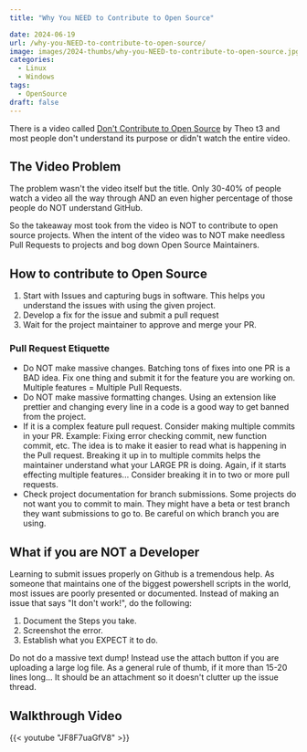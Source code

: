 ```yaml
---
title: "Why You NEED to Contribute to Open Source"

date: 2024-06-19
url: /why-you-NEED-to-contribute-to-open-source/
image: images/2024-thumbs/why-you-NEED-to-contribute-to-open-source.jpg
categories:
  - Linux
  - Windows
tags:
  - OpenSource
draft: false
---
```

There is a video called [Don't Contribute to Open Source](https://www.youtube.com/watch?v=5nY_cy8zcO4) by Theo t3 and most people don't understand its purpose or didn't watch the entire video.
<!--more-->

## The Video Problem

The problem wasn't the video itself but the title. Only 30-40% of people watch a video all the way through AND an even higher percentage of those people do NOT understand GitHub. 

So the takeaway most took from the video is NOT to contribute to open source projects. When the intent of the video was to NOT make needless Pull Requests to projects and bog down Open Source Maintainers.

## How to contribute to Open Source

1. Start with Issues and capturing bugs in software. This helps you understand the issues with using the given project. 
2. Develop a fix for the issue and submit a pull request
3. Wait for the project maintainer to approve and merge your PR.

### Pull Request Etiquette

- Do NOT make massive changes. Batching tons of fixes into one PR is a BAD idea. Fix one thing and submit it for the feature you are working on. Multiple features = Multiple Pull Requests.
- Do NOT make massive formatting changes. Using an extension like prettier and changing every line in a code is a good way to get banned from the project. 
- If it is a complex feature pull request. Consider making multiple commits in your PR. Example: Fixing error checking commit, new function commit, etc. The idea is to make it easier to read what is happening in the Pull request. Breaking it up in to multiple commits helps the maintainer understand what your LARGE PR is doing. Again, if it starts effecting multiple features... Consider breaking it in to two or more pull requests. 
- Check project documentation for branch submissions. Some projects do not want you to commit to main. They might have a beta or test branch they want submissions to go to. Be careful on which branch you are using.

## What if you are NOT a Developer

Learning to submit issues properly on Github is a tremendous help. As someone that maintains one of the biggest powershell scripts in the world, most issues are poorly presented or documented. Instead of making an issue that says "It don't work!", do the following:

1. Document the Steps you take.
2. Screenshot the error. 
3. Establish what you EXPECT it to do.

Do not do a massive text dump! Instead use the attach button if you are uploading a large log file.  As a general rule of thumb, if it more than 15-20 lines long... It should be an attachment so it doesn't clutter up the issue thread. 

## Walkthrough Video

{{< youtube "JF8F7uaGfV8" >}}
